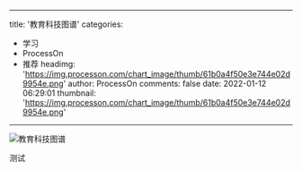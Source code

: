 
---
title: '教育科技图谱'
categories: 
 - 学习
 - ProcessOn
 - 推荐
headimg: 'https://img.processon.com/chart_image/thumb/61b0a4f50e3e744e02d9954e.png'
author: ProcessOn
comments: false
date: 2022-01-12 06:29:01
thumbnail: 'https://img.processon.com/chart_image/thumb/61b0a4f50e3e744e02d9954e.png'
---

<div>   
<img class="thumb" alt="教育科技图谱" src="https://img.processon.com/chart_image/thumb/61b0a4f50e3e744e02d9954e.png" referrerpolicy="no-referrer">
<p>测试</p>  
</div>
            